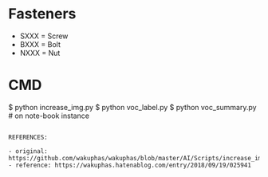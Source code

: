 # Fasteners

- SXXX = Screw
- BXXX = Bolt
- NXXX = Nut

# CMD

$ python increase_img.py
$ python voc_label.py
$ python voc_summary.py # on note-book instance
```

REFERENCES:

- original: https://github.com/wakuphas/wakuphas/blob/master/AI/Scripts/increase_img.py
- reference: https://wakuphas.hatenablog.com/entry/2018/09/19/025941
